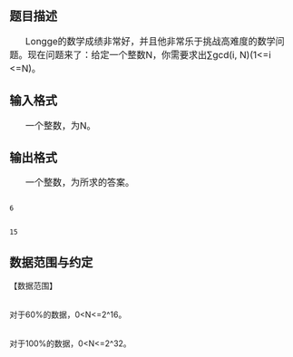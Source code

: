 ## 题目描述

<div style="text-indent: 21pt" align="left">
 <span style="font-size: medium">Longge的数学成绩非常好，并且他非常乐于挑战高难度的数学问题。现在问题来了：给定一个整数N，你需要求出∑gcd(i, N)(1<=i <=N)。</span>
</div>

## 输入格式

<div style="text-indent: 21pt" align="left">
 <span style="font-size: medium">一个整数，为N。</span>
</div>

## 输出格式

<div style="text-indent: 21pt" align="left">
 <span style="font-size: medium">一个整数，为所求的答案。</span>
</div>

```input1
6
```
```output1
15
```
## 数据范围与约定

<p>【数据范围】<br><br>
  对于60%的数据，0<N<=2^16。<br><br>
  对于100%的数据，0<N<=2^32。<br><br>
   </p>

